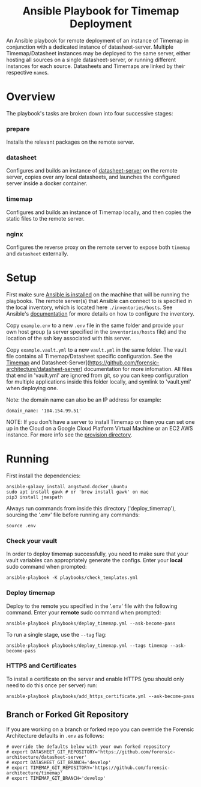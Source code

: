 <h1 align="center">
Ansible Playbook for Timemap Deployment
</h1>

An Ansible playbook for remote deployment of an instance of Timemap in
conjunction with a dedicated instance of datasheet-server. Multiple
Timemap/Datasheet instances may be deployed to the same server, either hosting
all sources on a single datasheet-server, or running different instances for
each source. Datasheets and Timemaps are linked by their respective `name`s. 

# Overview
The playbook's tasks are broken down into four successive stages:

### prepare
Installs the relevant packages on the remote server.

### datasheet
Configures and builds an instance of
[datasheet-server](https://github.com/forensic-architecture/datasheet-server)
on the remote server, copies over any local datasheets, and launches the
configured server inside a docker container.

### timemap
Configures and builds an instance of Timemap locally, and then copies the
static files to the remote server.

### nginx
Configures the reverse proxy on the remote server to expose both `timemap` and
`datasheet` externally.


# Setup 

First make sure [Ansible is
installed](https://docs.ansible.com/ansible/latest/installation_guide/intro_installation.html)
on the machine that will be running the playbooks. The remote server(s) that
Ansible can connect to is specified in the local inventory, which is located
here `./inventories/hosts`. See Ansible's
[documentation](https://docs.ansible.com/ansible/latest/user_guide/intro_inventory.html)
for more details on how to configure the inventory.

Copy `example.env` to a new `.env` file in the same folder and provide your own
host group (a server specified in the `inventories/hosts` file) and the
location of the ssh key associated with this server.

Copy `example.vault.yml` to a new `vault.yml` in the same folder. The vault
file contains all Timemap/Datasheet specific configuration. See the
[Timemap](https://github.com/forensic-architecture/timemap) and
Datasheet-Server](https://github.com/forensic-architecture/datasheet-server)
documentation for more infomation. All files that end in 'vault.yml' are
ignored from git, so you can keep configuration for multiple applications
inside this folder locally, and symlink to 'vault.yml' when deploying one.

Note: the domain name can also be an IP address for example:
```
domain_name: '104.154.99.51'
```

NOTE: If you don't have a server to install Timemap on then you can set one up
in the Cloud on a Google Cloud Platform Virtual Machine or an EC2 AWS instance.
For more info see the [provision directory](../provision/docs/terraform_readme.md).

# Running 

First install the dependencies:
```
ansible-galaxy install angstwad.docker_ubuntu
sudo apt install gawk # or 'brew install gawk' on mac
pip3 install jmespath
```

Always run commands from inside this directory ('deploy_timemap'), sourcing the
'.env' file before running any commands:
```
source .env
```
### Check your vault
In order to deploy timemap successfully, you need to make sure that your vault
variables can appropriately generate the configs. Enter your **local** sudo
command when prompted: 
```
ansible-playbook -K playbooks/check_templates.yml
```

### Deploy timemap
Deploy to the remote you specified in the '.env' file with the following
command. Enter your **remote** sudo command when prompted:
```
ansible-playbook playbooks/deploy_timemap.yml --ask-become-pass
```

To run a single stage, use the `--tag` flag:
```
ansible-playbook playbooks/deploy_timemap.yml --tags timemap --ask-become-pass
```


### HTTPS and Certificates
To install a certificate on the server and enable HTTPS (you should only need
to do this once per server) run:
```
ansible-playbook playbooks/add_https_certificate.yml --ask-become-pass

```

## Branch or Forked Git Repository

If you are working on a branch or forked repo you can override the Forensic Architecture defaults in `.env` as follows:
```
# override the defaults below with your own forked repository
# export DATASHEET_GIT_REPOSITORY='https://github.com/forensic-architecture/datasheet-server'
# export DATASHEET_GIT_BRANCH='develop'
# export TIMEMAP_GIT_REPOSITORY='https://github.com/forensic-architecture/timemap'
# export TIMEMAP_GIT_BRANCH='develop'
```
